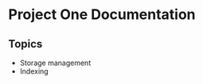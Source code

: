 # Project One Documentation

## Topics
 - Storage management
 - Indexing

<!--
This is just a basic documentation area for this part of the project. We can upload images to the folder and link it here.
-->
